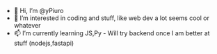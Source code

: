 - 👋 Hi, I’m @yPiuro
- 👀 I’m interested in coding and stuff, like web dev a lot seems cool or whatever
- 📫 I’m currently learning JS,Py - Will try backend once I am better at stuff (nodejs,fastapi)